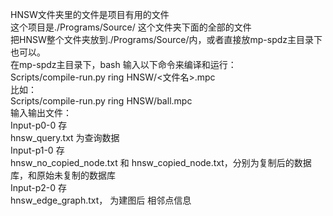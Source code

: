 HNSW文件夹里的文件是项目有用的文件  
这个项目是./Programs/Source/ 这个文件夹下面的全部的文件  
把HNSW整个文件夹放到./Programs/Source/内，或者直接放mp-spdz主目录下也可以。  
在mp-spdz主目录下，bash 输入以下命令来编译和运行：  
Scripts/compile-run.py ring HNSW/<文件名>.mpc  
比如：  
Scripts/compile-run.py ring HNSW/ball.mpc  
输入输出文件：  
Input-p0-0 存  
hnsw_query.txt 为查询数据  
Input-p1-0 存  
hnsw_no_copied_node.txt 和 hnsw_copied_node.txt，分别为复制后的数据库，和原始未复制的数据库  
Input-p2-0 存  
hnsw_edge_graph.txt， 为建图后 相邻点信息  